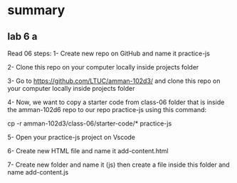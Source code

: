 # summary 
## lab 6 a
Read 06 steps:
1- Create new repo on GitHub and name it practice-js

2- Clone this repo on your computer locally inside projects folder

3- Go to https://github.com/LTUC/amman-102d3/ and clone this repo on your computer locally
inside projects folder

4- Now, we want to copy a starter code from class-06 folder that is inside the amman-102d6 repo
to our repo practice-js using this command:

cp -r amman-102d3/class-06/starter-code/* practice-js

5- Open your practice-js project on Vscode

6- Create new HTML file and name it add-content.html 

7- Create new folder and name it (js) then create a file inside this folder and name add-content.js


